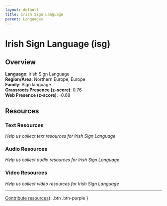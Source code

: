 ```yaml
---
layout: default
title: Irish Sign Language
parent: Languages
---
```


# Irish Sign Language (isg)

## Overview

**Language**: Irish Sign Language  
**Region/Area**: Northern Europe, Europe  
**Family**: Sign language  
**Grassroots Presence (z-score)**: 0.76  
**Web Presence (z-score)**: -0.68  

## Resources

### Text Resources
*Help us collect text resources for Irish Sign Language*

### Audio Resources
*Help us collect audio resources for Irish Sign Language*

### Video Resources
*Help us collect video resources for Irish Sign Language*

---

[Contribute resources](https://forms.office.com/e/1SfLJx3u1r){: .btn .btn-purple }
